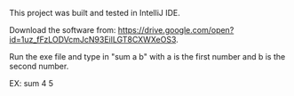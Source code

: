 This project was built and tested in IntelliJ IDE.

Download the software from: https://drive.google.com/open?id=1uz_fFzLODVcmJcN93EilLGT8CXWXeOS3.

Run the exe file and type in "sum a b" with a is the first number and b is the second number.

EX: sum 4 5